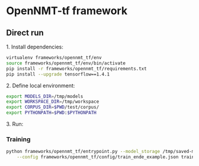 # OpenNMT-tf framework

## Direct run

1\. Install dependencies:

```bash
virtualenv frameworks/opennmt_tf/env
source frameworks/opennmt_tf/env/bin/activate
pip install -r frameworks/opennmt_tf/requirements.txt
pip install --upgrade tensorflow==1.4.1
```

2\. Define local environment:

```bash
export MODELS_DIR=/tmp/models
export WORKSPACE_DIR=/tmp/workspace
export CORPUS_DIR=$PWD/test/corpus/
export PYTHONPATH=$PWD:$PYTHONPATH
```

3\. Run:

### Training

```bash
python frameworks/opennmt_tf/entrypoint.py --model_storage /tmp/saved-models \
    --config frameworks/opennmt_tf/config/train_ende_example.json train
```
